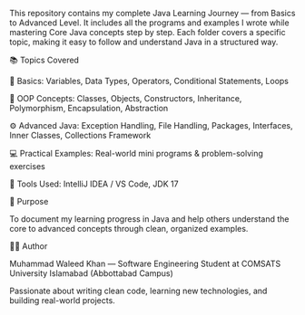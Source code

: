 This repository contains my complete Java Learning Journey — from Basics to Advanced Level.
It includes all the programs and examples I wrote while mastering Core Java concepts step by step.
Each folder covers a specific topic, making it easy to follow and understand Java in a structured way.

📚 Topics Covered

🧩 Basics: Variables, Data Types, Operators, Conditional Statements, Loops

🧠 OOP Concepts: Classes, Objects, Constructors, Inheritance, Polymorphism, Encapsulation, Abstraction

⚙️ Advanced Java: Exception Handling, File Handling, Packages, Interfaces, Inner Classes, Collections Framework

💻 Practical Examples: Real-world mini programs & problem-solving exercises

🧰 Tools Used: IntelliJ IDEA / VS Code, JDK 17

🎯 Purpose

To document my learning progress in Java and help others understand the core to advanced concepts through clean, organized examples.

👨‍💻 Author

Muhammad Waleed Khan — Software Engineering Student at COMSATS University Islamabad (Abbottabad Campus)

Passionate about writing clean code, learning new technologies, and building real-world projects.
